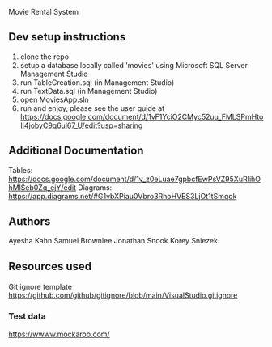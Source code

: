 Movie Rental System

## Dev setup instructions
1. clone the repo
2. setup a database locally called 'movies' using Microsoft SQL Server Management Studio
3. run TableCreation.sql (in Management Studio)
4. run TextData.sql (in Management Studio)
5. open MoviesApp.sln
6. run and enjoy, please see the user guide at https://docs.google.com/document/d/1vF1YciO2CMyc52uu_FMLSPmHtoIi4jobyC9q6ul67_U/edit?usp=sharing

## Additional Documentation
Tables: https://docs.google.com/document/d/1v_z0eLuae7gpbcfEwPsVZ95XuRIihOhMlSeb0Zq_ejY/edit
Diagrams: https://app.diagrams.net/#G1vbXPiau0Vbro3RhoHVES3LjOt1tSmqok
## Authors
Ayesha Kahn
Samuel Brownlee
Jonathan Snook
Korey Sniezek

## Resources used
####
Git ignore template
https://github.com/github/gitignore/blob/main/VisualStudio.gitignore
### Test data
https://wwww.mockaroo.com/ 
